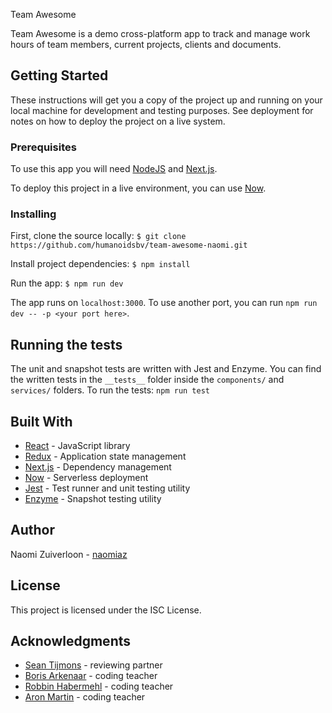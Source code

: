 Team Awesome

Team Awesome is a demo cross-platform app to track and manage work hours of team members, current projects, clients and documents.

## Getting Started

These instructions will get you a copy of the project up and running on your local machine for development and testing purposes. See deployment for notes on how to deploy the project on a live system.

### Prerequisites

To use this app you will need [NodeJS](https://nodejs.org/en/) and [Next.js](https://nextjs.org/).

To deploy this project in a live environment, you can use [Now](https://zeit.co/now).

### Installing

First, clone the source locally:
`$ git clone https://github.com/humanoidsbv/team-awesome-naomi.git`

Install project dependencies:
`$ npm install`

Run the app:
`$ npm run dev`

The app runs on `localhost:3000`. To use another port, you can run `npm run dev -- -p <your port here>`.


## Running the tests

The unit and snapshot tests are written with Jest and Enzyme. You can find the written tests in the `__tests__` folder inside the `components/` and `services/` folders. To run the tests:
`npm run test`


## Built With

* [React](https://reactjs.org/) - JavaScript library
* [Redux](https://redux.js.org/) - Application state management
* [Next.js](https://nextjs.org/) - Dependency management
* [Now](https://zeit.co/now) - Serverless deployment
* [Jest](https://jestjs.io/docs/en/getting-started) - Test runner and unit testing utility
* [Enzyme](https://airbnb.io/enzyme/) - Snapshot testing utility

## Author

Naomi Zuiverloon - [naomiaz](https://github.com/naomiaz)

## License

This project is licensed under the ISC License.

## Acknowledgments

* [Sean Tijmons](https://github.com/seantijmons) - reviewing partner
* [Boris Arkenaar](https://github.com/boris-arkenaar) - coding teacher
* [Robbin Habermehl](https://github.com/RobbinHabermehl) - coding teacher
* [Aron Martin](https://github.com/aronmartin) - coding teacher
